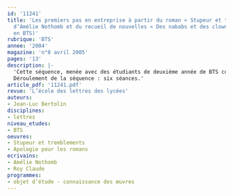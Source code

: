 ```yaml
---
id: '11241'
title: 'Les premiers pas en entreprise à partir du roman « Stupeur et tremblements »,
  d’Amélie Nothomb et du recueil de nouvelles « Des nababs et des clowns » (séquence
  en BTS)'
rubrique: 'BTS'
annee: '2004'
magazine: 'n°8 avril 2005'
pages: '13'
description: |-
  'Cette séquence, menée avec des étudiants de deuxième année de BTS comptabilité et gestion des organisations (2 h par semaine), souhaite montrer que le cours de français en section de technicien supérieur ne se réduit ni à l’apprentissage des outils de la communication ni à la préparation méthodique de l’examen. Au-delà de l’utilité pratique et immédiate que les étudiants trouvent dans la rédaction d’un CV, d’une lettre ou d’un rapport, un désir de culture générale se manifeste chez nombre d’entre eux qui veulent concilier professionnalisme et références culturelles. La littérature peut contribuer à la constitution de repères et de références adaptés à des étudiants en formation professionnelle.
  Déroulement de la séquence : six séances.'
article_pdf: '11241.pdf'
revue: 'L’école des lettres des lycées'
auteurs:
- Jean-Luc Bertolin
disciplines:
- lettres
niveau_etudes:
- BTS
oeuvres:
- Stupeur et tremblements
- Apologie pour les romans
ecrivains:
- Amélie Nothomb
- Roy Claude
programmes:
- objet d’étude - connaissance des œuvres
---
```

